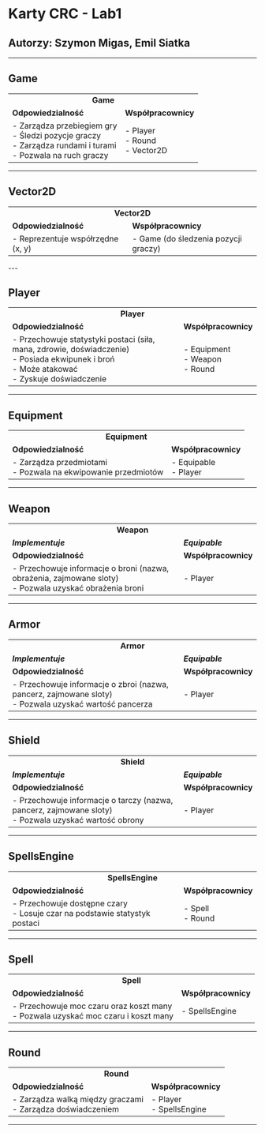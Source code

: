 # Karty CRC - Lab1

## Autorzy: Szymon Migas, Emil Siatka

---

## Game

<table style="width: 100%">
  <tr style="width: 100%">
    <td colspan="2" style="text-align: center;"><strong>Game</strong></td>
  </tr>
  <tr>
    <td><strong>Odpowiedzialność</strong></td>
    <td><strong>Współpracownicy</strong></td>
  </tr>
  <tr>
    <td>- Zarządza przebiegiem gry<br>- Śledzi pozycje graczy<br>- Zarządza rundami i turami<br>- Pozwala na ruch graczy</td>
    <td>- Player<br>- Round<br>- Vector2D</td>
  </tr>
</table>

---

## Vector2D

<table>
  <tr>
    <td colspan="2" style="text-align: center;"><strong>Vector2D</strong></td>
  </tr>
  <tr>
    <td><strong>Odpowiedzialność</strong></td>
    <td><strong>Współpracownicy</strong></td>
  </tr>
  <tr>
    <td>- Reprezentuje współrzędne (x, y)</td>
    <td>- Game (do śledzenia pozycji graczy)</td>
  </tr>
</table>
---
<div style="page-break-before: always;"></div>

## Player

<table>
  <tr>
    <td colspan="2" style="text-align: center;"><strong>Player</strong></td>
  </tr>
  <tr>
    <td><strong>Odpowiedzialność</strong></td>
    <td><strong>Współpracownicy</strong></td>
  </tr>
  <tr>
    <td>- Przechowuje statystyki postaci (siła, mana, zdrowie, doświadczenie)<br>- Posiada ekwipunek i broń<br>- Może atakować<br>- Zyskuje doświadczenie</td>
    <td>- Equipment<br>- Weapon<br>- Round</td>
  </tr>
</table>

---

## Equipment

<table>
  <tr>
    <td colspan="2" style="text-align: center;"><strong>Equipment</strong></td>
  </tr>
  <tr>
    <td><strong>Odpowiedzialność</strong></td>
    <td><strong>Współpracownicy</strong></td>
  </tr>
  <tr>
    <td>- Zarządza przedmiotami<br>- Pozwala na ekwipowanie przedmiotów</td>
    <td>- Equipable<br>- Player</td>
  </tr>
</table>

---

## Weapon

<table>
  <tr>
    <td colspan="2" style="text-align: center;"><strong>Weapon</strong></td>
  </tr>
   <tr>
    <td><strong><i>Implementuje</i></strong></td>
    <td><i><strong>Equipable</i></td>
  </tr>
  <tr>
    <td><strong>Odpowiedzialność</strong></td>
    <td><strong>Współpracownicy</strong></td>
  </tr>
  <tr>
    <td>- Przechowuje informacje o broni (nazwa, obrażenia, zajmowane sloty)<br>- Pozwala uzyskać obrażenia broni</td>
    <td>- Player</td>
  </tr>
</table>

---

## Armor

<table>
  <tr>
    <td colspan="2" style="text-align: center;"><strong>Armor</strong></td>
  </tr>
  <tr>
    <td><strong><i>Implementuje</i></strong></td>
    <td><i><strong>Equipable</i></td>
  </tr>
  <tr>
    <td><strong>Odpowiedzialność</strong></td>
    <td><strong>Współpracownicy</strong></td>
  </tr>
  <tr>
    <td>- Przechowuje informacje o zbroi (nazwa, pancerz, zajmowane sloty)<br>- Pozwala uzyskać wartość pancerza</td>
    <td>- Player</td>
  </tr>
</table>

---

## Shield

<table>
  <tr>
    <td colspan="2" style="text-align: center;"><strong>Shield</strong></td>
  </tr>
   <tr>
    <td><strong><i>Implementuje</i></strong></td>
    <td><i><strong>Equipable</i></td>
  </tr>
  <tr>
    <td><strong>Odpowiedzialność</strong></td>
    <td><strong>Współpracownicy</strong></td>
  </tr>
  <tr>
    <td>- Przechowuje informacje o tarczy (nazwa, pancerz, zajmowane sloty)<br>- Pozwala uzyskać wartość obrony</td>
    <td>- Player</td>
  </tr>
</table>

---

## SpellsEngine

<table>
  <tr>
    <td colspan="2" style="text-align: center;"><strong>SpellsEngine</strong></td>
  </tr>
  <tr>
    <td><strong>Odpowiedzialność</strong></td>
    <td><strong>Współpracownicy</strong></td>
  </tr>
  <tr>
    <td>- Przechowuje dostępne czary<br>- Losuje czar na podstawie statystyk postaci</td>
    <td>- Spell<br>- Round</td>
  </tr>
</table>

---

## Spell

<table>
  <tr>
    <td colspan="2" style="text-align: center;"><strong>Spell</strong></td>
  </tr>
  <tr>
    <td><strong>Odpowiedzialność</strong></td>
    <td><strong>Współpracownicy</strong></td>
  </tr>
  <tr>
    <td>- Przechowuje moc czaru oraz koszt many<br>- Pozwala uzyskać moc czaru i koszt many</td>
    <td>- SpellsEngine</td>
  </tr>
</table>

---

## Round

<table>
  <tr>
    <td colspan="2" style="text-align: center;"><strong>Round</strong></td>
  </tr>
  <tr>
    <td><strong>Odpowiedzialność</strong></td>
    <td><strong>Współpracownicy</strong></td>
  </tr>
  <tr>
    <td>- Zarządza walką między graczami<br>- Zarządza doświadczeniem</td>
    <td>- Player<br>- SpellsEngine</td>
  </tr>
</table>

---